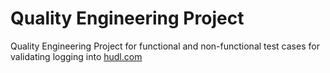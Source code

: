 # Quality Engineering Project
Quality Engineering Project for functional and non-functional test cases for validating logging into [hudl.com](https://www.hudl.com/)
